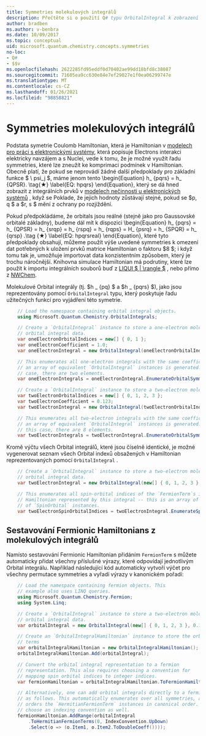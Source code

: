 ```yaml
---
title: Symmetries molekulových integrálů
description: Přečtěte si o použití Q# typu OrbitalIntegral k zobrazení výčtu molekulových symmetries.
author: bradben
ms.author: v-benbra
ms.date: 10/09/2017
ms.topic: conceptual
uid: microsoft.quantum.chemistry.concepts.symmetries
no-loc:
- Q#
- $$v
ms.openlocfilehash: 2622285fd95eddf0d70402ae99dd18bfd8c38087
ms.sourcegitcommit: 71605ea9cc630e84e7ef29027e1f0ea06299747e
ms.translationtype: MT
ms.contentlocale: cs-CZ
ms.lasthandoff: 01/26/2021
ms.locfileid: "98858821"
---
```

# <a name="symmetries-of-molecular-integrals"></a>Symmetries molekulových integrálů

Podstata symetrie Coulomb Hamiltonian, která je Hamiltonian v [modelech pro práci s elektronickými systémy](xref:microsoft.quantum.chemistry.concepts.quantummodels), která popisuje Electrons interakci elektricky navzájem a s Nuclei, vede k tomu, že je možné využít řadu symmetries, které lze zneužít ke komprimaci podmínek v Hamiltonian.
Obecně platí, že pokud se neprovádí žádné další předpoklady pro základní funkce $ \ psi_j $, máme jenom tento \begin{Equation} h_ {pqrs} = h_ {QPSR}. \tag{★} \label{EQ: hpqrs} \end{Equation}, který se dá hned zobrazit z integrálních prvků v [modelech nečinnosti u elektronických systémů](xref:microsoft.quantum.chemistry.concepts.quantummodels) , když se Poklade, že jejich hodnoty zůstávají stejné, pokud se $p, q $ a $r, s $ mění z ochrany po rozjíždění.

Pokud předpokládáme, že orbitals jsou reálné (stejně jako pro Gaussovské orbitalé základny), budeme dál mít k dispozici \begin{Equation} h_ {pqrs} = h_ {QPSR} = h_ {srqp} = h_ {rspq} = h_ {rqps} = H_ {psrq} = h_ {SPQR} = h_ {qrsp} .\tag {★} \label{EQ: hpqrsreal} \end{Equation}, které tyto předpoklady obsahují, můžeme použít výše uvedené symmetries k omezení dat potřebných k uložení prvků matrice Hamiltonian o faktoru $8 $; i když tomu tak je, umožňuje importovat data konzistentním způsobem, který je trochu náročnější.
Knihovna simulace Hamiltonian má podrutiny, které lze použít k importu integrálních souborů buď z [LIQUI $ | \rangle $](https://www.microsoft.com/en-us/research/project/language-integrated-quantum-operations-liqui/) , nebo přímo z [NWChem](http://www.nwchem-sw.org/index.php/Main_Page).

Molekulové Orbital integrály (tj. $h \_ {pq} $ a $h \_ {pqrs} $), jako jsou reprezentovány pomocí `OrbitalIntegral` typu, který poskytuje řadu užitečných funkcí pro vyjádření této symetrie.
```csharp
    // Load the namespace containing orbital integral objects.
    using Microsoft.Quantum.Chemistry.OrbitalIntegrals;

    // Create a `OrbitalIntegral` instance to store a one-electron molecular 
    // orbital integral data.
    var oneElectronOrbitalIndices = new[] { 0, 1 };
    var oneElectronCoefficient = 1.0;
    var oneElectronIntegral = new OrbitalIntegral(oneElectronOrbitalIndices, oneElectronCoefficient);

    // This enumerates all one-electron integrals with the same coefficient --
    // an array of equivalent `OrbitalIntegral` instances is generated. In this
    // case, there are two elements.
    var oneElectronIntegrals = oneElectronIntegral.EnumerateOrbitalSymmetries();

    // Create a `OrbitalIntegral` instance to store a two-electron molecular orbital integral data.
    var twoElectronOrbitalIndices = new[] { 0, 1, 2, 3 };
    var twoElectronCoefficient = 0.123;
    var twoElectronIntegral = new OrbitalIntegral(twoElectronOrbitalIndices, twoElectronCoefficient);

    // This enumerates all two-electron integrals with the same coefficient -- 
    // an array of equivalent `OrbitalIntegral` instances is generated. In 
    // this case, there are 8 elements.
    var twoElectronIntegrals = twoElectronIntegral.EnumerateOrbitalSymmetries();
```

Kromě výčtu všech Orbital integrálů, které jsou číselně identické, je možné vygenerovat seznam všech Orbital indexů obsažených v Hamiltonian reprezentovaných pomocí `OrbitalIntegral` .
```csharp
    // Create a `OrbitalIntegral` instance to store a two-electron molecular
    // orbital integral data.
    var twoElectronIntegral = new OrbitalIntegral(new[] { 0, 1, 2, 3 }, 0.123);

    // This enumerates all spin-orbital indices of the `FermionTerm`s in the 
    // Hamiltonian represented by this integral -- this is an array of array 
    // of `SpinOrbital` instances.
    var twoElectronSpinOrbitalIndices = twoElectronIntegral.EnumerateSpinOrbitals();
```
## <a name="constructing-fermionic-hamiltonians-from-molecular-integrals"></a>Sestavování Fermionic Hamiltonians z molekulových integrálů

Namísto sestavování Fermionic Hamiltonian přidáním `FermionTerm` s můžete automaticky přidat všechny příslušné výrazy, které odpovídají jednotlivým Orbital integrálu.
Například následující kód automaticky vytvoří výčet pro všechny permutace symmetries a vyřadí výrazy v kanonickém pořadí: 
```csharp
    // Load the namespace containing fermion objects. This
    // example also uses LINQ queries.
    using Microsoft.Quantum.Chemistry.Fermion;
    using System.Linq;

    // Create a `OrbitalIntegral` instance to store a two-electron molecular 
    // orbital integral data.
    var orbitalIntegral = new OrbitalIntegral(new[] { 0, 1, 2, 3 }, 0.123);

    // Create an `OrbitalIntegralHamiltonian` instance to store the orbital integral
    // terms
    var orbitalIntegralHamiltonian = new OrbitalIntegralHamiltonian();
    orbitalIntegralHamiltonian.Add(orbitalIntegral);

    // Convert the orbital integral representation to a fermion
    // representation. This also requires choosing a convention for 
    // mapping spin orbital indices to integer indices.
    var fermionHamiltonian = orbitalIntegralHamiltonian.ToFermionHamiltonian(IndexConvention.UpDown);

    // Alternatively, one can add orbital integrals directly to a fermion Hamiltonian
    // as follows. This automatically enumerates over all symmetries, and then
    // orders the `HermitianFermionTerm` instances in canonical order. We will need to
    // choose an indexing convention as well.
    fermionHamiltonian.AddRange(orbitalIntegral
        .ToHermitianFermionTerms(0, IndexConvention.UpDown)
        .Select(o => (o.Item1, o.Item2.ToDoubleCoeff())));
```
